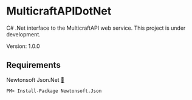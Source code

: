 MulticraftAPIDotNet
===================
C# .Net interface to the MulticraftAPI web service. This project is under development.

Version: 1.0.0

## Requirements ##
Newtonsoft Json.Net [:link:](http://www.newtonsoft.com/json)

    PM> Install-Package Newtonsoft.Json
